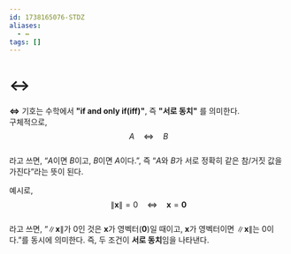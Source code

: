 ```yaml
---
id: 1738165076-STDZ
aliases:
  - ↔
tags: []
---
```


# $\leftrightarrow$

**$\Leftrightarrow$** 기호는 수학에서 **"if and only if(iff)"**, 즉 **"서로 동치"** 를 의미한다.  
구체적으로,  
  $$
  A \quad \Leftrightarrow \quad B
  $$  
라고 쓰면, “$A$이면 $B$이고, $B$이면 $A$이다.”, 즉 “$A$와 $B$가 서로 정확히 같은 참/거짓 값을 가진다”라는 뜻이 된다.

예시로,  
$$
\|\mathbf{x}\| = 0 \quad \Leftrightarrow \quad \mathbf{x} = \mathbf{0}
$$  
라고 쓰면, “$\|\mathbf{x}\|$가 0인 것은 $\mathbf{x}$가 영벡터($\mathbf{0}$)일 때이고, $\mathbf{x}$가 영벡터이면 $\|\mathbf{x}\|$는 0이다.”를 동시에 의미한다. 즉, 두 조건이 **서로 동치**임을 나타낸다.
